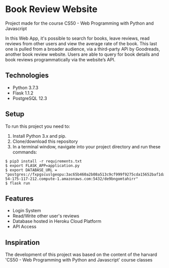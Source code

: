 # Book Review Website

Project made for the course CS50 - Web Programming with Python and Javascript

In this Web App, it's possible to search for books, leave reviews, read reviews from other users and view the average rate of the book. This last one is pulled from a broader audience, via a third-party APi by Goodreads, another book review website. Users are able to query for book details and book reviews programmatically via the website’s API.

## Technologies
* Python 3.7.3
* Flask 1.1.2
* PostgreSQL 12.3

## Setup
To run this project you need to: 
1. Install Python 3.x and pip. 
2. Clone/download this repository
3. In a terminal window, navigate into your project directory and run these commands:

```
$ pip3 install -r requirements.txt
$ export FLASK_APP=application.py
$ export DATABASE_URL = "postgres://fxpgscuslgeopu:3ac65b460a2b08a513c9cf999f9275cda15652baf1da02aa52160d45be5db7c8@ec2-54-175-117-212.compute-1.amazonaws.com:5432/de9bngomtahirr"
$ flask run
```

## Features
* Login System
* Read/Write other user's reviews
* Database hosted in Heroku Cloud Platform
* API Access

## Inspiration
The development of this project was based on the content of the harvard 'CS50 - Web Programming with Python and Javascript' course classes
